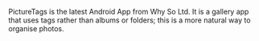 PictureTags is the latest Android App from Why So Ltd. It is a gallery app that uses tags rather than albums or folders; this is a more natural way to organise photos.
